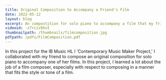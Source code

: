 ```yaml
---
title: Original Composition to Accompany a Friend's Film
date: 2022-05-12
layout: blog
excerpt: An compostition for solo piano to accompany a film that my friend Valentina wrote and directed.
videoid: -z7rcix9XvI
thumbnailpath: /thumbnails/filmcomposition.jpg
pdfpath: /pdfs/FilmComposition.pdf
---
```


In this project for the IB Music HL I 'Contemporary Music Maker Project,' I collaborated with my friend to compose an original composition for solo piano to accompany one of her films. In this project, I learned a lot about the job of a film composer, especially with respect to composing in a manner that fits the style or tone of a film.
